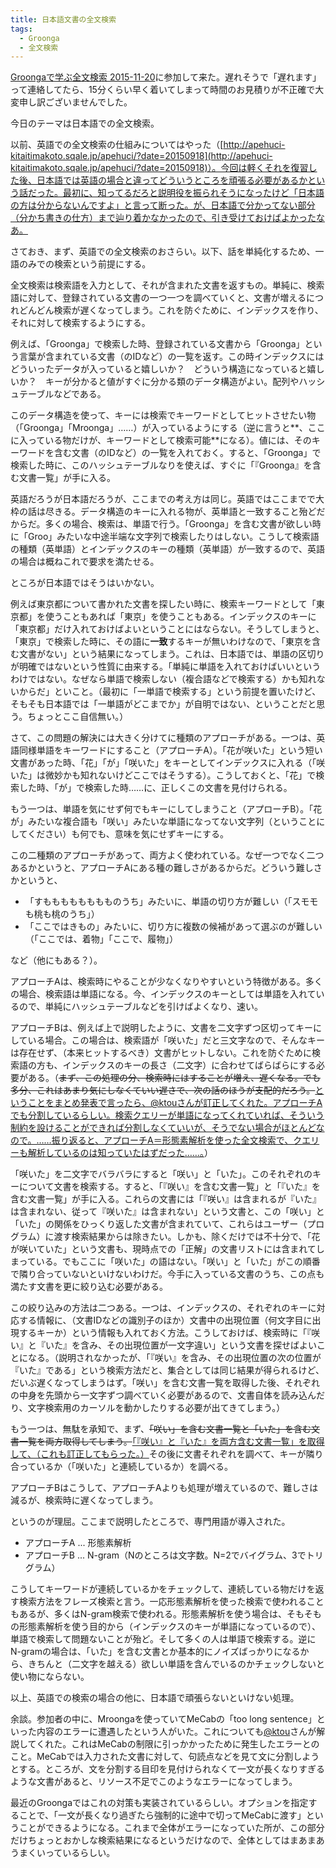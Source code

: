 ```yaml
---
title: 日本語文書の全文検索
tags:
  - Groonga
  - 全文検索
---
```


[Groongaで学ぶ全文検索 2015-11-20][]に参加して来た。遅れそうで「遅れます」って連絡してたら、15分くらい早く着いてしまって時間のお見積りが不正確で大変申し訳ございませんでした。

今日のテーマは日本語での全文検索。

以前、英語での全文検索の仕組みについてはやった（[http://apehuci-kitaitimakoto.sqale.jp/apehuci/?date=20150918](http://apehuci-kitaitimakoto.sqale.jp/apehuci/?date=20150918)）。今回は軽くそれを復習した後、日本語では英語の場合と違ってどういうところを頑張る必要があるかという話だった。最初に、知ってるだろと説明役を振られそうになったけど「日本語の方は分からないんですよ」と言って断った。が、日本語で分かってない部分（分かち書きの仕方）まで辿り着かなかったので、引き受けておけばよかったなあ。

さておき、まず、英語での全文検索のおさらい。以下、話を単純化するため、一語のみでの検索という前提にする。

全文検索は検索語を入力として、それが含まれた文書を返すもの。単純に、検索語に対して、登録されている文書の一つ一つを調べていくと、文書が増えるにつれどんどん検索が遅くなってしまう。これを防ぐために、インデックスを作り、それに対して検索するようにする。

例えば、「Groonga」で検索した時、登録されている文書から「Groonga」という言葉が含まれている文書（のIDなど）の一覧を返す。この時インデックスにはどういったデータが入っていると嬉しいか？　どういう構造になっていると嬉しいか？　キーが分かると値がすぐに分かる類のデータ構造がよい。配列やハッシュテーブルなどである。

このデータ構造を使って、キーには検索でキーワードとしてヒットさせたい物（「Groonga」「Mroonga」……）が入っているようにする（逆に言うと**、ここに入っている物だけが、キーワードとして検索可能**になる）。値には、そのキーワードを含む文書（のIDなど）の一覧を入れておく。すると、「Groonga」で検索した時に、このハッシュテーブルなりを使えば、すぐに「『Groonga』を含む文書一覧」が手に入る。

英語だろうが日本語だろうが、ここまでの考え方は同じ。英語ではここまでで大枠の話は尽きる。データ構造のキーに入れる物が、英単語と一致すること殆どだからだ。多くの場合、検索は、単語で行う。「Groonga」を含む文書が欲しい時に「Groo」みたいな中途半端な文字列で検索したりはしない。こうして検索語の種類（英単語）とインデックスのキーの種類（英単語）が一致するので、英語の場合は概ねこれで要求を満たせる。

ところが日本語ではそうはいかない。

例えば東京都について書かれた文書を探したい時に、検索キーワードとして「東京都」を使うこともあれば「東京」を使うこともある。インデックスのキーに「東京都」だけ入れておけばよいということにはならない。そうしてしまうと、「東京」で検索した時に、その語に**一致**するキーが無いわけなので、「東京を含む文書がない」という結果になってしまう。これは、日本語では、単語の区切りが明確ではないという性質に由来する。「単純に単語を入れておけばいいというわけではない。なぜなら単語で検索しない（複合語などで検索する）かも知れないからだ」といこと。（最初に「一単語で検索する」という前提を置いたけど、そもそも日本語では「一単語がどこまでか」が自明ではない、ということだと思う。ちょっとここ自信無い。）

さて、この問題の解決には大きく分けてに種類のアプローチがある。一つは、英語同様単語をキーワードにすること（アプローチA）。「花が咲いた」という短い文書があった時、「花」「が」「咲いた」をキーとしてインデックスに入れる（「咲いた」は微妙かも知れないけどここではそうする）。こうしておくと、「花」で検索した時、「が」で検索した時……に、正しくこの文書を見付けられる。

もう一つは、単語を気にせず何でもキーにしてしまうこと（アプローチB）。「花が」みたいな複合語も「咲い」みたいな単語になってない文字列（ということにしてください）も何でも、意味を気にせずキーにする。

この二種類のアプローチがあって、両方よく使われている。なぜ一つでなく二つあるかというと、アプローチAにある種の難しさがあるからだ。どういう難しさかというと、

* 「すもももももももものうち」みたいに、単語の切り方が難しい（「スモモも桃も桃のうち」）
* 「ここではきもの」みたいに、切り方に複数の候補があって選ぶのが難しい（「ここでは、着物」「ここで、履物」）

など（他にもある？）。

アプローチAは、検索時にやることが少なくなりやすいという特徴がある。多くの場合、検索語は単語になる。今、インデックスのキーとしては単語を入れているので、単純にハッシュテーブルなどを引けばよくなり、速い。

アプローチBは、例えば上で説明したように、文書を二文字ずつ区切ってキーにしている場合。この場合は、検索語が「咲いた」だと三文字なので、そんなキーは存在せず、（本来ヒットするべき）文書がヒットしない。これを防ぐために検索語の方も、インデックスのキーの長さ（二文字）に合わせてばらばらにする必要がある。（<del>まず、この処理の分、検索時にはすることが増え、遅くなる。でも多分、これはあまり気にしなくていい遅さで、次の話のほうが支配的だろう。</del><ins>ということをまとめ発表で言ったら、[@ktou][]さんが訂正してくれた。アプローチAでも分割しているらしい。検索クエリーが単語になってくれていれば、そういう制約を設けることができれば分割しなくていいが、そうでない場合がほとんどなので。……振り返ると、アプローチA＝形態素解析を使った全文検索で、クエリーも解析しているのは知っていたはずだった……。</ins>）

「咲いた」を二文字でバラバラにすると「咲い」と「いた」。このそれぞれのキーについて文書を検索する。すると、「『咲い』を含む文書一覧」と「『いた』を含む文書一覧」が手に入る。これらの文書には「『咲い』は含まれるが『いた』は含まれない、従って『咲いた』は含まれない」という文書と、この「咲い」と「いた」の関係をひっくり返した文書が含まれていて、これらはユーザー（プログラム）に渡す検索結果からは除きたい。しかも、除くだけでは不十分で、「花が咲いていた」という文書も、現時点での「正解」の文書リストには含まれてしまっている。でもここに「咲いた」の語はない。「咲い」と「いた」がこの順番で隣り合っていないといけないわけだ。今手に入っている文書のうち、この点も満たす文書を更に絞り込む必要がある。

この絞り込みの方法は二つある。一つは、インデックスの、それぞれのキーに対応する情報に、（文書IDなどの識別子のほか）文書中の出現位置（何文字目に出現するキーか）という情報も入れておく方法。こうしておけば、検索時に「『咲い』と『いた』を含み、その出現位置が一文字違い」という文書を探せばよいことになる。（説明されなかったが、「『咲い』を含み、その出現位置の次の位置が『いた』である」という検索方法だと、集合としては同じ結果が得られるけど、だいぶ遅くなってしまうはず。「咲い」を含む文書一覧を取得した後、それぞれの中身を先頭から一文字ずつ調べていく必要があるので、文書自体を読み込んだり、文字検索用のカーソルを動かしたりする必要が出てきてしまう。）

もう一つは、無駄を承知で、まず、<del>「咲い」を含む文書一覧と「いた」を含む文書一覧を両方取得してしまう。</del><ins>「『咲い』と『いた』を両方含む文書一覧」を取得して、（これも訂正してもらった。）</ins>その後に文書それぞれを調べて、キーが隣り合っているか（「咲いた」と連続しているか）を調べる。

アプローチBはこうして、アプローチAよりも処理が増えているので、難しさは減るが、検索時に遅くなってしまう。

というのが理屈。ここまで説明したところで、専門用語が導入された。

* アプローチA ... 形態素解析
* アプローチB ... N-gram（Nのところは文字数。N=2でバイグラム、3でトリグラム）

こうしてキーワードが連続しているかをチェックして、連続している物だけを返す検索方法をフレーズ検索と言う。一応形態素解析を使った検索で使われることもあるが、多くはN-gram検索で使われる。形態素解析を使う場合は、そもそもの形態素解析を使う目的から（インデックスのキーが単語になっているので）、単語で検索して問題ないことが殆ど。そして多くの人は単語で検索する。逆にN-gramの場合は、「いた」を含む文書とか基本的にノイズばっかりになるから、きちんと（二文字を越える）欲しい単語を含んでいるのかチェックしないと使い物にならない。

以上、英語での検索の場合の他に、日本語で頑張らないといけない処理。


余談。参加者の中に、Mroongaを使っていてMeCabの「too long sentence」といった内容のエラーに遭遇したという人がいた。これについても[@ktou][]さんが解説してくれた。これはMeCabの制限に引っかかったために発生したエラーとのこと。MeCabでは入力された文書に対して、句読点などを見て文に分割しようとする。ところが、文を分割する目印を見付けられなくて一文が長くなりすぎるような文書があると、リソース不足でこのようなエラーになってしまう。

最近のGroongaではこれの対策も実装されているらしい。オプションを指定することで、「一文が長くなり過ぎたら強制的に途中で切ってMeCabに渡す」ということができるようになる。これまで全体がエラーになっていた所が、この部分だけちょっとおかしな検索結果になるというだけなので、全体としてはまあまあうまくいっているらしい。


[Groongaで学ぶ全文検索 2015-11-20]: https://groonga.doorkeeper.jp/events/34337
[@ktou]: https://twitter.com/ktou
